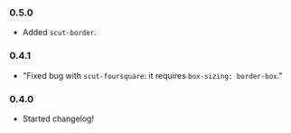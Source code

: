 ### 0.5.0
- Added `scut-border`.

### 0.4.1
- "Fixed bug with `scut-foursquare`: it requires `box-sizing: border-box`."

### 0.4.0
- Started changelog!